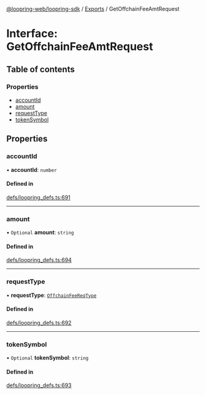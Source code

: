 [@loopring-web/loopring-sdk](../README.md) / [Exports](../modules.md) / GetOffchainFeeAmtRequest

# Interface: GetOffchainFeeAmtRequest

## Table of contents

### Properties

- [accountId](GetOffchainFeeAmtRequest.md#accountid)
- [amount](GetOffchainFeeAmtRequest.md#amount)
- [requestType](GetOffchainFeeAmtRequest.md#requesttype)
- [tokenSymbol](GetOffchainFeeAmtRequest.md#tokensymbol)

## Properties

### accountId

• **accountId**: `number`

#### Defined in

[defs/loopring_defs.ts:691](https://github.com/Loopring/loopring_sdk/blob/532648f/src/defs/loopring_defs.ts#L691)

___

### amount

• `Optional` **amount**: `string`

#### Defined in

[defs/loopring_defs.ts:694](https://github.com/Loopring/loopring_sdk/blob/532648f/src/defs/loopring_defs.ts#L694)

___

### requestType

• **requestType**: [`OffchainFeeReqType`](../enums/OffchainFeeReqType.md)

#### Defined in

[defs/loopring_defs.ts:692](https://github.com/Loopring/loopring_sdk/blob/532648f/src/defs/loopring_defs.ts#L692)

___

### tokenSymbol

• `Optional` **tokenSymbol**: `string`

#### Defined in

[defs/loopring_defs.ts:693](https://github.com/Loopring/loopring_sdk/blob/532648f/src/defs/loopring_defs.ts#L693)
